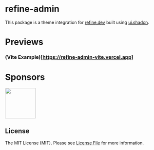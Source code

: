 # refine-admin

This package is a theme integration for [refine.dev](https://refine.dev) built using [ui.shadcn](ui.shadcn.com).

# Previews

### (Vite Example)[https://refine-admin-vite.vercel.app]

# Sponsors

[<img src="https://avatars.githubusercontent.com/u/104967037?s=200&v=4" width="100">](https://github.com/refinedev)

## License

The MIT License (MIT). Please see [License File](LICENSE) for more information.
